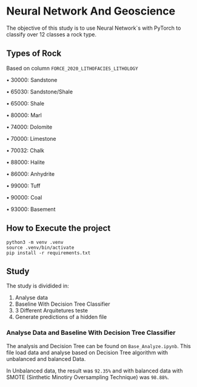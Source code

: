 # Neural Network And Geoscience

The objective of this study is to use Neural Network`s with PyTorch to classify over 12 classes a rock type.

## Types of Rock

Based on column `FORCE_2020_LITHOFACIES_LITHOLOGY`

• 30000: Sandstone

• 65030: Sandstone/Shale

• 65000: Shale

• 80000: Marl

• 74000: Dolomite

• 70000: Limestone

• 70032: Chalk

• 88000: Halite

• 86000: Anhydrite

• 99000: Tuff

• 90000: Coal

• 93000: Basement

## How to Execute the project

```
python3 -m venv .venv
source .venv/bin/activate
pip install -r requirements.txt
```

## Study

The study is dividided in:

1. Analyse data
2. Baseline With Decision Tree Classifier
3. 3 Different Arquitetures teste
4. Generate predictions of a hidden file

### Analyse Data and Baseline With Decision Tree Classifier

The analysis and Decision Tree can be found on `Base_Analyze.ipynb`. This file load data and analyse based on Decision Tree algorithm with unbalanced and balanced Data.

In Unbalanced data, the result was `92.35%` and with balanced data with SMOTE (Sinthetic Minotiry Oversampling Technique) was `98.88%`.


